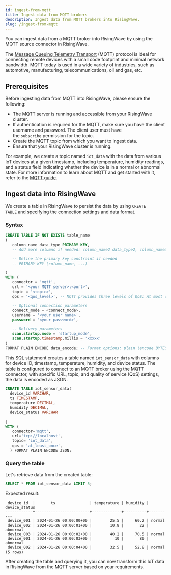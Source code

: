 ```yaml
---
id: ingest-from-mqtt
title: Ingest data from MQTT brokers
description: Ingest data from MQTT brokers into RisingWave.
slug: /ingest-from-mqtt
---
```

<head>
  <link rel="canonical" href="https://docs.risingwave.com/docs/current/ingest-from-mqtt/" />
</head>

You can ingest data from a MQTT broker into RisingWave by using the MQTT source connector in RisingWave.

The [Message Queuing Telemetry Transport](https://mqtt.org/) (MQTT) protocol is ideal for connecting remote devices with a small code footprint and minimal network bandwidth. MQTT today is used in a wide variety of industries, such as automotive, manufacturing, telecommunications, oil and gas, etc.

## Prerequisites

Before ingesting data from MQTT into RisingWave, please ensure the following:

- The MQTT server is running and accessible from your RisingWave cluster.
- If authentication is required for the MQTT, make sure you have the client username and password. The client user must have the `subscribe` permission for the topic.
- Create the MQTT topic from which you want to ingest data.
- Ensure that your RisingWave cluster is running.

For example, we create a topic named `iot_data` with the data from various IoT devices at a given timestamp, including temperature, humidity readings, and a status field indicating whether the device is in a normal or abnormal state.  For more information to learn about MQTT and get started with it, refer to the [MQTT guide](https://mqtt.org/getting-started/).

## Ingest data into RisingWave

We create a table in RisingWave to persist the data by using `CREATE TABLE` and specifying the connection settings and data format.

### Syntax

```sql
CREATE TABLE IF NOT EXISTS table_name 
(
   column_name data_type PRIMARY KEY,
   -- Add more columns if needed: column_name2 data_type2, column_name3 data_type3, ...

   -- Define the primary key constraint if needed
   -- PRIMARY KEY (column_name, ...)

)
WITH (
   connector = 'mqtt',
   url = '<your MQTT server>:<port>',
   topic = '<topic>',
   qos = '<qos_level>', -- MQTT provides three levels of QoS: At most once, At least once, and Exactly once.

   -- Optional connection parameters
   connect_mode = <connect_mode>,
   username = '<your user name>',
   password = '<your password>',

   -- Delivery parameters
   scan.startup.mode = 'startup_mode',
   scan.startup.timestamp.millis = 'xxxxx'
)
FORMAT PLAIN ENCODE data_encode; -- Format options: plain (encode BYTES and JSON)

```

This SQL statement creates a table named `iot_sensor_data` with columns for device ID, timestamp, temperature, humidity, and device status. The table is configured to connect to an MQTT broker using the MQTT connector, with specific URL, topic, and quality of service (QoS) settings, the data is encoded as JSON.

```sql
CREATE TABLE iot_sensor_data(
  device_id VARCHAR,
  ts TIMESTAMP,
  temperature DECIMAL,
  humidity DECIMAL,
  device_status VARCHAR
  
)
WITH (                                                                                                                                                                                                                                                         
   connector='mqtt',                                                                                                                                                                                                                                           
   url='tcp://localhost',                                                                                                                                                                                                                                      
   topic= 'iot_data',                                                                                                                                                                                                                                            
   qos = 'at_least_once',                                                                                                                                                                                                                                 
  ) FORMAT PLAIN ENCODE JSON;
```

### Query the table

Let's retrieve data from the created table:

```sql
SELECT * FROM iot_sensor_data LIMIT 5;
```

Expected result:

```
 device_id  |       ts               | temperature | humidity |  device_status  
------------+------------------------+-------------+----------+----------
 device_001 | 2024-01-26 00:00:00+00 |        25.5 |     60.2 | normal
 device_002 | 2024-01-26 00:00:01+00 |        10.8 |       22 | abnormal
 device_003 | 2024-01-26 00:00:02+00 |        40.2 |     70.5 | normal
 device_001 | 2024-01-26 00:00:03+00 |          10 |       80 | abnormal
 device_002 | 2024-01-26 00:00:04+00 |        32.5 |     52.8 | normal
(5 rows)
```

After creating the table and querying it, you can now transform this IoT data in RisingWave from the MQTT server based on your requirements.
